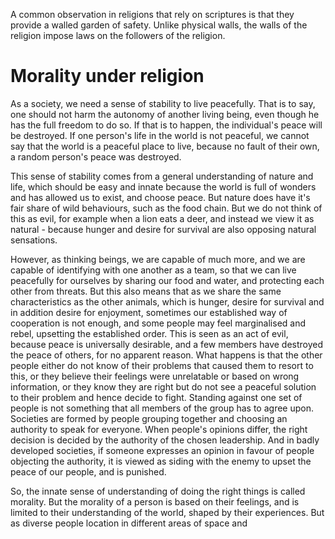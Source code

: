A common observation in religions that rely on scriptures is that they provide a walled garden of safety. Unlike physical walls, the walls of the religion impose laws on the followers of the religion.







# Morality under religion
As a society, we need a sense of stability to live peacefully. That is to say, one should not harm the autonomy of another living being, even though he has the full freedom to do so. If that is to happen, the individual's peace will be destroyed. If one person's life in the world is not peaceful, we cannot say that the world is a peaceful place to live, because no fault of their own, a random person's peace was destroyed.

This sense of stability comes from a general understanding of nature and life, which should be easy and innate because the world is full of wonders and has allowed us to exist, and choose peace. But nature does have it's fair share of wild behaviours, such as the food chain. But we do not think of this as evil, for example when a lion eats a deer, and instead we view it as natural - because hunger and desire for survival are also opposing natural sensations.

However, as thinking beings, we are capable of much more, and we are capable of identifying with one another as a team, so that we can live peacefully for ourselves by sharing our food and water, and protecting each other from threats. But this also means that as we share the same characteristics as the other animals, which is hunger, desire for survival and in addition desire for enjoyment, sometimes our established way of cooperation is not enough, and some people may feel marginalised and rebel, upsetting the established order. This is seen as an act of evil, because peace is universally desirable, and a few members have destroyed the peace of others, for no apparent reason. What happens is that the other people either do not know of their problems that caused them to resort to this, or they believe their feelings were unrelatable or based on wrong information, or they know they are right but do not see a peaceful solution to their problem and hence decide to fight. Standing against one set of people is not something that all members of the group has to agree upon. Societies are formed by people grouping together and choosing an authority to speak for everyone. When people's opinions differ, the right decision is decided by the authority of the chosen leadership. And in badly developed societies, if someone expresses an opinion in favour of people objecting the authority, it is viewed as siding with the enemy to upset the peace of our people, and is punished.

So, the innate sense of understanding of doing the right things is called morality. But the morality of a person is based on their feelings, and is limited to their understanding of the world, shaped by their experiences. But as diverse people location in different areas of space and 